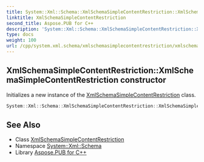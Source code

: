 ```yaml
---
title: System::Xml::Schema::XmlSchemaSimpleContentRestriction::XmlSchemaSimpleContentRestriction constructor
linktitle: XmlSchemaSimpleContentRestriction
second_title: Aspose.PUB for C++
description: 'System::Xml::Schema::XmlSchemaSimpleContentRestriction::XmlSchemaSimpleContentRestriction constructor. Initializes a new instance of the XmlSchemaSimpleContentRestriction class in C++.'
type: docs
weight: 100
url: /cpp/system.xml.schema/xmlschemasimplecontentrestriction/xmlschemasimplecontentrestriction/
---
```

## XmlSchemaSimpleContentRestriction::XmlSchemaSimpleContentRestriction constructor


Initializes a new instance of the [XmlSchemaSimpleContentRestriction](../) class.

```cpp
System::Xml::Schema::XmlSchemaSimpleContentRestriction::XmlSchemaSimpleContentRestriction()
```

## See Also

* Class [XmlSchemaSimpleContentRestriction](../)
* Namespace [System::Xml::Schema](../../)
* Library [Aspose.PUB for C++](../../../)
